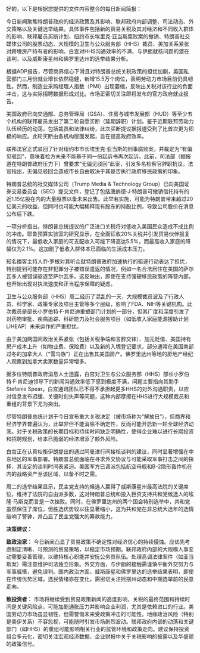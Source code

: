 好的，以下是根据您提供的文件内容整合的每日新闻简报：

今日新闻聚焦特朗普政府的经济政策及其影响、联邦政府内部调整、司法动态、外交策略以及关键选举结果。具体事件包括新的贸易关税及其对经济和不同收入群体的影响、联邦雇员买断计划、纽约市长埃里克·亚当斯腐败案的撤销、特朗普社交媒体公司的股票动态、大规模的卫生与公众服务部（HHS）裁员、美加关系紧张对跨境房产持有者的影响、白宫对HHS沟通效率的不满、与伊朗就核问题的潜在谈判，以及威斯康星州和佛罗里达州的选举结果分析。

根据ADP报告，尽管商界信心下滑且对特朗普总统关税政策的担忧加剧，美国私营部门三月份就业增长依然稳健，新增15.5万个岗位，表明劳动力市场目前仍具韧性。然而，制造业采购经理人指数（PMI）出现萎缩，反映出关税对该行业的负面冲击，这与实际招聘数据形成对比。市场正密切关注即将发布的官方政府就业报告。

美国政府已向交通部、总务管理局（GSA）、住房与城市发展部（HUD）等至少五个机构的联邦雇员发出了第二轮自愿买断（延期辞职）计划。鉴于近期联邦劳动力队伍经历的动荡，包括裁员和法律纠纷，此次买断提议据报道受到了比首次更为积极的响应。此轮买断由各机构层面发起，旨在提高政府效率。

联邦法官正式驳回了针对纽约市市长埃里克·亚当斯的刑事腐败案，并裁定为“有偏见驳回”，意味着检方未来不能基于同一份起诉书再次起诉。此前，司法部（据报道在特朗普政府压力下）曾要求“无偏见驳回”此案，引发多名检察官辞职抗议。法官指出，无偏见驳回会造成市长自由取决于其是否执行政府移民政策的印象。

特朗普总统的社交媒体公司（Trump Media & Technology Group）已向美国证券交易委员会（SEC）提交文件，登记了包括唐纳德·J·特朗普可撤销信托持有的近1.15亿股在内的大量股票以备未来出售。此举若实施，可能为特朗普带来超过20亿美元的收益，但同时也可能大幅稀释现有股东的持股比例，导致公司股价在消息公布后下跌。

一项分析指出，特朗普总统提议的广泛进口关税将对低收入美国民众造成不成比例的冲击。耶鲁预算实验室的研究显示，在全面征收20%关税并引发贸易伙伴报复的情况下，最低收入家庭的可支配收入可能下降高达5.5%，而最高收入家庭的降幅仅为2.1%。这加剧了低收入群体本已面临的生活成本压力。

知名播客主持人乔·罗根对其听众就特朗普政府加速执行的驱逐行动表达了担忧，特别提到可能存在非犯罪分子被错误遣返的情况，例如一名合法居住在美国的萨尔瓦多人被错误驱逐至萨尔瓦多。这反映出，即使在支持强硬移民政策的阵营内部，也开始出现对执法速度和正当程序保障的疑虑。

卫生与公众服务部（HHS）周二经历了混乱的一天，大规模裁员波及了行政人员、科学家、政策专家及项目主管等多个层级，影响了FDA、NIH等关键机构。此次裁员是部长小罗伯特·F·肯尼迪重塑部门计划的一部分，但其广度和深度引发了对药物审批、疾病追踪、科研能力及社会服务项目（如低收入家庭能源援助计划LIHEAP）未来运作的严重担忧。

由于美加两国间政治关系紧张（包括关税争端和言辞交锋）、加元贬值、美国持有房产成本上升（如物业费、保险费）以及新的入境登记要求，部分通常在美国南部过冬的加拿大人（“雪鸟族”）正在出售其美国房产。佛罗里达州等地的房地产经纪人观察到加拿大卖家数量异常增多。

据多位特朗普政府消息人士透露，白宫对卫生与公众服务部（HHS）部长小罗伯特·F·肯尼迪领导下的新闻沟通效率低下感到极度不满，问题主要指向其助手Stefanie Spear。白宫通讯团队已不得不承担起更多HHS的对外沟通职责，以应对信息发布迟缓、关键时刻失声等问题，这种内部摩擦在HHS进行大规模裁员和重组的背景下尤为突出。

尽管特朗普总统计划于今日宣布重大关税决定（被市场称为“解放日”），但商界和经济学界普遍认为，此举非但不能消除不确定性，反而可能开启新一轮全球经济动荡。对于关税政策的长期目标和持续时间缺乏明确性，使得企业难以进行长期投资和招聘规划，给本已脆弱的经济增添了额外风险。

白宫正在认真权衡伊朗提出的通过阿曼进行间接核谈判的建议，同时显著增强在中东地区的军事部署。特朗普总统面临在寻求外交协议与可能采取军事打击之间的抉择，其设定的谈判时间表紧迫。美国军方已调派包括航空母舰和B-2隐形轰炸机在内的战略资产至该区域，以备不时之需。

周二的选举结果显示，民主党支持的候选人赢得了威斯康星州最高法院的关键席位，维持了法院的自由派多数，这对特朗普总统和投入巨资支持共和党候选人的埃隆·马斯克而言是一次挫败。同时，在佛罗里达州的两个国会特别选举中，共和党虽然保住了席位，但胜选优势较以往显著缩小，这为共和党在非总统大选年的选情敲响了警钟，并凸显了民主党强大的筹款能力。

**决策建议：**

**致政治家：** 今日新闻凸显了贸易政策不确定性对经济信心的持续侵蚀。应优先考虑制定清晰、可预测的贸易策略，以稳定市场预期。联邦政府内部的大规模人事变动需要妥善管理，以维持核心职能并安抚公务员队伍。处理高调法律案件（如亚当斯案）需注意维护司法独立形象。外交方面，与伊朗的接触需谨慎平衡外交努力与军事威慑，避免误判。国内政治方面，威斯康星和佛罗里达的选举结果表明，即使在传统优势区域，选民情绪亦在变化，需密切关注摇摆州动态和中期选举前的民意走向。

**致投资者：** 市场将继续受到贸易政策新闻的高度影响，关税的最终范围和持续时间是关键风险点，可能加剧通胀压力并影响企业利润，尤其是依赖进口的行业。美国劳动力市场虽显韧性，但需警惕未来受政策冲击的可能性。地缘政治风险（特别是美伊关系）不容忽视，可能随时引发市场剧烈波动。联邦政府内部的动荡和关键部门（如HHS）的重组可能影响相关行业的监管环境和政策走向。建议保持投资组合多元化，密切关注宏观经济数据、企业财报中关于关税影响的披露以及华盛顿的政策信号。
